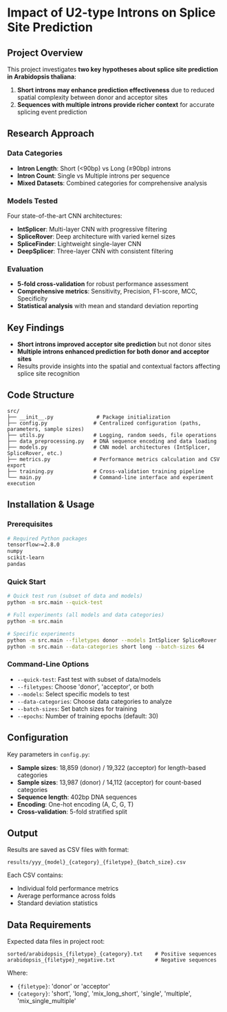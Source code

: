 # Impact of U2-type Introns on Splice Site Prediction

## Project Overview

This project investigates **two key hypotheses about splice site prediction in Arabidopsis thaliana**:

1. **Short introns may enhance prediction effectiveness** due to reduced spatial complexity between donor and acceptor sites
2. **Sequences with multiple introns provide richer context** for accurate splicing event prediction

## Research Approach

### Data Categories
- **Intron Length**: Short (<90bp) vs Long (≥90bp) introns
- **Intron Count**: Single vs Multiple introns per sequence
- **Mixed Datasets**: Combined categories for comprehensive analysis

### Models Tested
Four state-of-the-art CNN architectures:
- **IntSplicer**: Multi-layer CNN with progressive filtering
- **SpliceRover**: Deep architecture with varied kernel sizes  
- **SpliceFinder**: Lightweight single-layer CNN
- **DeepSplicer**: Three-layer CNN with consistent filtering

### Evaluation
- **5-fold cross-validation** for robust performance assessment
- **Comprehensive metrics**: Sensitivity, Precision, F1-score, MCC, Specificity
- **Statistical analysis** with mean and standard deviation reporting

## Key Findings

- **Short introns improved acceptor site prediction** but not donor sites
- **Multiple introns enhanced prediction for both donor and acceptor sites**
- Results provide insights into the spatial and contextual factors affecting splice site recognition

## Code Structure

```
src/
├── __init__.py              # Package initialization
├── config.py               # Centralized configuration (paths, parameters, sample sizes)
├── utils.py                # Logging, random seeds, file operations
├── data_preprocessing.py   # DNA sequence encoding and data loading
├── models.py               # CNN model architectures (IntSplicer, SpliceRover, etc.)
├── metrics.py              # Performance metrics calculation and CSV export
├── training.py             # Cross-validation training pipeline
└── main.py                 # Command-line interface and experiment execution
```

## Installation & Usage

### Prerequisites
```bash
# Required Python packages
tensorflow>=2.8.0
numpy
scikit-learn
pandas
```

### Quick Start
```bash
# Quick test run (subset of data and models)
python -m src.main --quick-test

# Full experiments (all models and data categories)
python -m src.main

# Specific experiments
python -m src.main --filetypes donor --models IntSplicer SpliceRover
python -m src.main --data-categories short long --batch-sizes 64
```

### Command-Line Options
- `--quick-test`: Fast test with subset of data/models
- `--filetypes`: Choose 'donor', 'acceptor', or both
- `--models`: Select specific models to test
- `--data-categories`: Choose data categories to analyze
- `--batch-sizes`: Set batch sizes for training
- `--epochs`: Number of training epochs (default: 30)

## Configuration

Key parameters in `config.py`:
- **Sample sizes**: 18,859 (donor) / 19,322 (acceptor) for length-based categories
- **Sample sizes**: 13,987 (donor) / 14,112 (acceptor) for count-based categories
- **Sequence length**: 402bp DNA sequences
- **Encoding**: One-hot encoding (A, C, G, T)
- **Cross-validation**: 5-fold stratified split

## Output

Results are saved as CSV files with format:
```
results/yyy_{model}_{category}_{filetype}_{batch_size}.csv
```

Each CSV contains:
- Individual fold performance metrics
- Average performance across folds
- Standard deviation statistics

## Data Requirements

Expected data files in project root:
```
sorted/arabidopsis_{filetype}_{category}.txt    # Positive sequences
arabidopsis_{filetype}_negative.txt             # Negative sequences
```

Where:
- `{filetype}`: 'donor' or 'acceptor'
- `{category}`: 'short', 'long', 'mix_long_short', 'single', 'multiple', 'mix_single_multiple' 